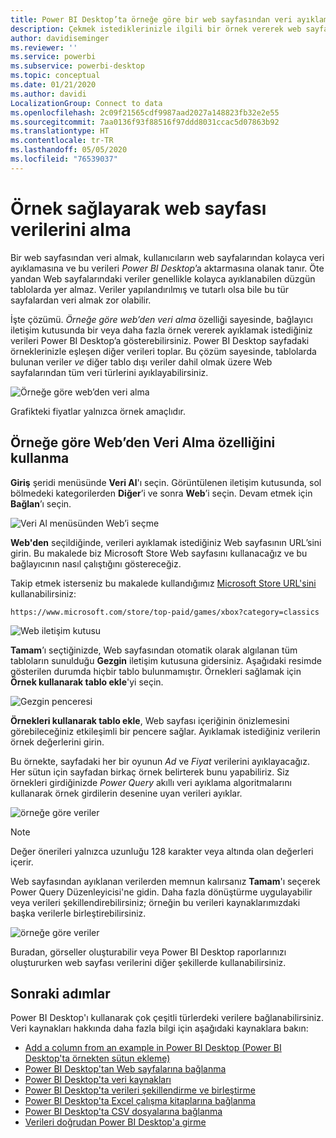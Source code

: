 ```yaml
---
title: Power BI Desktop’ta örneğe göre bir web sayfasından veri ayıklama
description: Çekmek istediklerinizle ilgili bir örnek vererek web sayfasından veri ayıklama
author: davidiseminger
ms.reviewer: ''
ms.service: powerbi
ms.subservice: powerbi-desktop
ms.topic: conceptual
ms.date: 01/21/2020
ms.author: davidi
LocalizationGroup: Connect to data
ms.openlocfilehash: 2c09f21565cdf9987aad2027a148823fb32e2e55
ms.sourcegitcommit: 7aa0136f93f88516f97ddd8031ccac5d07863b92
ms.translationtype: HT
ms.contentlocale: tr-TR
ms.lasthandoff: 05/05/2020
ms.locfileid: "76539037"
---
```

# <a name="get-webpage-data-by-providing-examples"></a>Örnek sağlayarak web sayfası verilerini alma

Bir web sayfasından veri almak, kullanıcıların web sayfalarından kolayca veri ayıklamasına ve bu verileri *Power BI Desktop*’a aktarmasına olanak tanır. Öte yandan Web sayfalarındaki veriler genellikle kolayca ayıklanabilen düzgün tablolarda yer almaz. Veriler yapılandırılmış ve tutarlı olsa bile bu tür sayfalardan veri almak zor olabilir.

İşte çözümü. *Örneğe göre web’den veri alma* özelliği sayesinde, bağlayıcı iletişim kutusunda bir veya daha fazla örnek vererek ayıklamak istediğiniz verileri Power BI Desktop’a gösterebilirsiniz. Power BI Desktop sayfadaki örneklerinizle eşleşen diğer verileri toplar. Bu çözüm sayesinde, tablolarda bulunan veriler *ve* diğer tablo dışı veriler dahil olmak üzere Web sayfalarından tüm veri türlerini ayıklayabilirsiniz.

![Örneğe göre web’den veri alma](media/desktop-connect-to-web-by-example/web-by-example_01.png)

Grafikteki fiyatlar yalnızca örnek amaçlıdır.

## <a name="using-get-data-from-web-by-example"></a>Örneğe göre Web’den Veri Alma özelliğini kullanma

**Giriş** şeridi menüsünde **Veri Al**'ı seçin. Görüntülenen iletişim kutusunda, sol bölmedeki kategorilerden **Diğer**’i ve sonra **Web**’i seçin. Devam etmek için **Bağlan**’ı seçin.

![Veri Al menüsünden Web’i seçme](media/desktop-connect-to-web-by-example/web-by-example_03.png)

**Web'den** seçildiğinde, verileri ayıklamak istediğiniz Web sayfasının URL’sini girin. Bu makalede biz Microsoft Store Web sayfasını kullanacağız ve bu bağlayıcının nasıl çalıştığını göstereceğiz.

Takip etmek isterseniz bu makalede kullandığımız [Microsoft Store URL'sini](https://www.microsoft.com/store/top-paid/games/xbox?category=classics) kullanabilirsiniz:

    https://www.microsoft.com/store/top-paid/games/xbox?category=classics

![Web iletişim kutusu](media/desktop-connect-to-web-by-example/web-by-example_04.png)

**Tamam**’ı seçtiğinizde, Web sayfasından otomatik olarak algılanan tüm tabloların sunulduğu **Gezgin** iletişim kutusuna gidersiniz. Aşağıdaki resimde gösterilen durumda hiçbir tablo bulunmamıştır. Örnekleri sağlamak için **Örnek kullanarak tablo ekle**'yi seçin.

![Gezgin penceresi](media/desktop-connect-to-web-by-example/web-by-example_05.png)

**Örnekleri kullanarak tablo ekle**, Web sayfası içeriğinin önizlemesini görebileceğiniz etkileşimli bir pencere sağlar. Ayıklamak istediğiniz verilerin örnek değerlerini girin.

Bu örnekte, sayfadaki her bir oyunun *Ad* ve *Fiyat* verilerini ayıklayacağız. Her sütun için sayfadan birkaç örnek belirterek bunu yapabiliriz. Siz örnekleri girdiğinizde *Power Query* akıllı veri ayıklama algoritmalarını kullanarak örnek girdilerin desenine uyan verileri ayıklar.

![örneğe göre veriler](media/desktop-connect-to-web-by-example/web-by-example_06.png)

> [!NOTE]
> Değer önerileri yalnızca uzunluğu 128 karakter veya altında olan değerleri içerir.

Web sayfasından ayıklanan verilerden memnun kalırsanız **Tamam**'ı seçerek Power Query Düzenleyicisi'ne gidin. Daha fazla dönüştürme uygulayabilir veya verileri şekillendirebilirsiniz; örneğin bu verileri kaynaklarımızdaki başka verilerle birleştirebilirsiniz.

![örneğe göre veriler](media/desktop-connect-to-web-by-example/web-by-example_07.png)

Buradan, görseller oluşturabilir veya Power BI Desktop raporlarınızı oluştururken web sayfası verilerini diğer şekillerde kullanabilirsiniz.

## <a name="next-steps"></a>Sonraki adımlar

Power BI Desktop'ı kullanarak çok çeşitli türlerdeki verilere bağlanabilirsiniz. Veri kaynakları hakkında daha fazla bilgi için aşağıdaki kaynaklara bakın:

* [Add a column from an example in Power BI Desktop (Power BI Desktop'ta örnekten sütun ekleme)](desktop-add-column-from-example.md)
* [Power BI Desktop'tan Web sayfalarına bağlanma](desktop-connect-to-web.md)
* [Power BI Desktop'ta veri kaynakları](desktop-data-sources.md)
* [Power BI Desktop'ta verileri şekillendirme ve birleştirme](desktop-shape-and-combine-data.md)
* [Power BI Desktop'ta Excel çalışma kitaplarına bağlanma](desktop-connect-excel.md)
* [Power BI Desktop'ta CSV dosyalarına bağlanma](desktop-connect-csv.md)
* [Verileri doğrudan Power BI Desktop'a girme](desktop-enter-data-directly-into-desktop.md)
